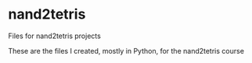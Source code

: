 # nand2tetris
Files for nand2tetris projects

These are the files I created, mostly in Python, for the nand2tetris course
